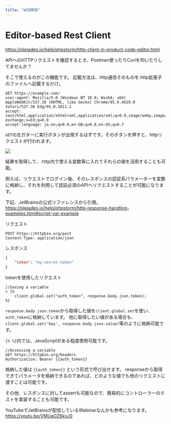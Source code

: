 ```yaml
---
title: "WEB開発"
---
```

# Editor-based Rest Client
https://pleiades.io/help/phpstorm/http-client-in-product-code-editor.html

APIへのHTTPリクエストを確認するとき、Postman使ったりCurlを叩いたりしてませんか？

そこで使えるのがこの機能です。
記載方法は、http通信そのものを.http拡張子のファイルへ記載するだけ。
```http request
GET https://example.com/
user-agent: Mozilla/5.0 (Windows NT 10.0; Win64; x64) AppleWebKit/537.36 (KHTML, like Gecko) Chrome/95.0.4629.0 Safari/537.36 Edg/95.0.1011.1
accept: text/html,application/xhtml+xml,application/xml;q=0.9,image/webp,image/apng,*/*;q=0.8,application/signed-exchange;v=b3;q=0.9
accept-language: ja,en;q=0.9,en-GB;q=0.8,en-US;q=0.7
```
`GET`の左ガターに実行ボタンが出現するはずです。そのボタンを押すと、httpリクエストが行われます。

![](https://storage.googleapis.com/zenn-user-upload/dc759f5fdc68-20220406.png)

結果を取得して、.http内で使える変数等に入れてそれらの値を活用することも可能。

例えば、リクエストでログイン後、そのレスポンスの認証系パラメーターを変数に格納し、それを利用して認証必須のAPIへリクエストすることが可能になります。

下記、JetBrainsの公式リファレンスから引用。
https://pleiades.io/help/phpstorm/http-response-handling-examples.html#script-var-example

リクエスト
```http request
POST https://httpbin.org/post
Content-Type: application/json
```

レスポンス
```json
{
    "token": "my-secret-token"
}
```

tokenを使用したリクエスト
```
//Saving a variable
> {%
    client.global.set("auth_token", response.body.json.token);
%}
```

`response.body.json.token`から取得した値を`client.global.set`を使い、 `auth_token`に格納しています。
他に取得したい値がある場合も、`client.global.set('key', response.body.json.value)`等のように格納可能です。

`{% %}`内では、JavaScriptがある程度使用可能です。

```http request
//Accessing a variable
GET https://httpbin.org/headers
Authorization: Bearer {{auth_token}}
```
格納した値は `{{auth_token}}` という形式で呼び出せます。
responseから取得できてパラメータを格納できるのであれば、どのような値でも他のリクエストに渡すことは可能です。

その他、レスポンスに対してassertも可能なので、簡易的にコントローラーのテストを実装することも可能です。

YouTubeでJetBrainsが配信しているWebinarなんかも参考になります。
https://youtu.be/VMUaOZ6kvJ0
